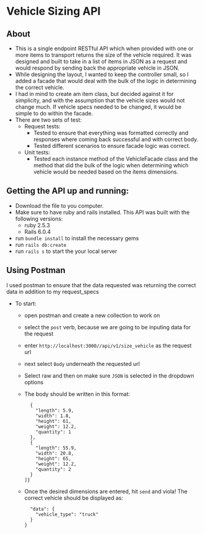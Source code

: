 # Vehicle Sizing API

## About

- This is a single endpoint RESTful API which when provided with one or more items to transport returns the size of the vehicle required. It was designed and built to take in a list of items in JSON as a request and would respond by sending back the appropriate vehicle in JSON.
- While designing the layout, I wanted to keep the controller small, so I added a facade that would deal with the bulk of the logic in determining the correct vehicle. 
- I had in mind to create am item class, but decided against it for simplicity, and with the assumption that the vehicle sizes would not change much. If vehicle specs needed to be changed, it would be simple to do within the facade. 
- There are two sets of test:
  - Request tests: 
    - Tested to ensure that everything was formatted correctly and responses where coming back successful and with correct body.
    - Tested different scenarios to ensure facade logic was correct. 
  - Unit tests:
    - Tested each instance method of the VehicleFacade class and the method that did the bulk of the logic when determining which vehicle would be needed based on the items dimensions. 
  

## Getting the API up and running:

- Download the file to you computer.
- Make sure to have ruby and rails installed. This API was built with the following versions:
  - ruby 2.5.3
  - Rails 6.0.4
- run `bundle install` to install the necessary gems
- run `rails db:create`
- run `rails s` to start the your local server

## Using Postman

I used postman to ensure that the data requested was returning the correct data in addition to my request_specs
- To start:
  - open postman and create a new collection to work on
  - select the `post` verb, because we are going to be inputing data for the request
  - enter `http://localhost:3000//api/v1/size_vehicle` as the request url
  - next select `Body` underneath the requested url
  - Select raw and then on make sure `JSON` is selected in the dropdown options
  - The body should be written in this format:

      ```{"items": [
        {
          "length": 5.9,
          "width": 1.8,
          "height": 61,
          "weight": 12.2,
          "quantity": 1
        },
        {
          "length": 55.9,
          "width": 20.8,
          "height": 65,
          "weight": 12.2,
          "quantity": 2
        }
      ]}
      ```

  - Once the desired dimensions are entered, hit `send` and viola! The correct vehicle should be displayed as:

      ```{
        "data": {
          "vehicle_type": "truck"
        }
      }
      ```
